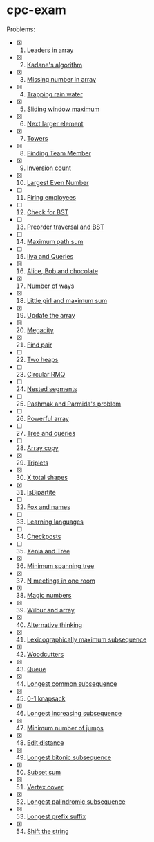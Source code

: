 # cpc-exam

Problems:

- [X] 01) [Leaders in array](http://practice.geeksforgeeks.org/problems/leaders-in-an-array/0)
- [X] 02) [Kadane's algorithm](http://practice.geeksforgeeks.org/problems/kadanes-algorithm/0)
- [X] 03) [Missing number in array](http://practice.geeksforgeeks.org/problems/missing-number-in-array/0)
- [X] 04) [Trapping rain water](http://practice.geeksforgeeks.org/problems/trapping-rain-water/0)
- [X] 05) [Sliding window maximum](http://practice.geeksforgeeks.org/problems/maximum-of-all-subarrays-of-size-k/0)
- [X] 06) [Next larger element](http://practice.geeksforgeeks.org/problems/next-larger-element/0)
- [X] 07) [Towers](http://codeforces.com/problemset/problem/37/A?locale=en)
- [X] 08) [Finding Team Member](http://codeforces.com/problemset/problem/579/B?locale=en)
- [X] 09) [Inversion count](http://www.spoj.com/problems/INVCNT/)
- [X] 10) [Largest Even Number](http://practice.geeksforgeeks.org/problems/largest-even-number/0)
- [ ] 11) [Firing employees](http://practice.geeksforgeeks.org/problems/firing-employees/0)
- [ ] 12) [Check for BST](http://practice.geeksforgeeks.org/problems/check-for-bst/1)
- [ ] 13) [Preorder traversal and BST](http://practice.geeksforgeeks.org/problems/preorder-traversal-and-bst/0)
- [ ] 14) [Maximum path sum](http://practice.geeksforgeeks.org/problems/maximum-path-sum/1)
- [ ] 15) [Ilya and Queries](http://codeforces.com/problemset/problem/313/B?locale=en)
- [X] 16) [Alice, Bob and chocolate](http://codeforces.com/problemset/problem/6/C?locale=en)
- [X] 17) [Number of ways](http://codeforces.com/problemset/problem/466/C?locale=en)
- [X] 18) [Little girl and maximum sum](http://codeforces.com/problemset/problem/276/C?locale=en)
- [X] 19) [Update the array](http://www.spoj.com/problems/UPDATEIT/)
- [X] 20) [Megacity](http://codeforces.com/problemset/problem/424/B?locale=en)
- [X] 21) [Find pair](http://codeforces.com/problemset/problem/160/C?locale=en)
- [ ] 22) [Two heaps](http://codeforces.com/problemset/problem/353/B?locale=en)
- [ ] 23) [Circular RMQ](http://codeforces.com/problemset/problem/52/C)
- [ ] 24) [Nested segments](http://codeforces.com/problemset/problem/652/D?locale=en)
- [ ] 25) [Pashmak and Parmida's problem](http://codeforces.com/problemset/problem/459/D?locale=en)
- [ ] 26) [Powerful array](http://codeforces.com/contest/86/problem/D)
- [ ] 27) [Tree and queries](http://codeforces.com/contest/375/problem/D)
- [ ] 28) [Array copy](https://github.com/rossanoventurini/CompetitiveProgramming/blob/master/Exams/Text23012018.pdf)
- [X] 29) [Triplets](https://github.com/rossanoventurini/CompetitiveProgramming/blob/master/Exams/Text14022018.pdf)
- [X] 30) [X total shapes](http://practice.geeksforgeeks.org/problems/x-total-shapes/0)
- [X] 31) [IsBipartite](http://practice.geeksforgeeks.org/problems/bipartite-graph/1)
- [ ] 32) [Fox and names](http://codeforces.com/problemset/problem/510/C?locale=en)
- [ ] 33) [Learning languages](http://codeforces.com/problemset/problem/277/A?locale=en)
- [ ] 34) [Checkposts](http://codeforces.com/problemset/problem/427/C?locale=en)
- [ ] 35) [Xenia and Tree](http://codeforces.com/problemset/problem/342/E?locale=en)
- [X] 36) [Minimum spanning tree](http://www.spoj.com/problems/MST/)
- [X] 37) [N meetings in one room](http://practice.geeksforgeeks.org/problems/n-meetings-in-one-room/0)
- [X] 38) [Magic numbers](http://codeforces.com/problemset/problem/320/A?locale=en)
- [X] 39) [Wilbur and array](http://codeforces.com/problemset/problem/596/B?locale=en)
- [X] 40) [Alternative thinking](http://codeforces.com/problemset/problem/603/A?locale=en)
- [X] 41) [Lexicographically maximum subsequence](http://codeforces.com/problemset/problem/196/A?locale=en)
- [X] 42) [Woodcutters](http://codeforces.com/contest/545/problem/C?locale=en)
- [X] 43) [Queue](http://codeforces.com/problemset/problem/141/C?locale=en)
- [X] 44) [Longest common subsequence](https://practice.geeksforgeeks.org/problems/longest-common-subsequence/0)
- [X] 45) [0-1 knapsack](http://www.practice.geeksforgeeks.org/problem-page.php?pid=909)
- [X] 46) [Longest increasing subsequence](https://practice.geeksforgeeks.org/problems/longest-increasing-subsequence/0)
- [X] 47) [Minimum number of jumps](https://practice.geeksforgeeks.org/problems/minimum-number-of-jumps/0)
- [X] 48) [Edit distance](https://practice.geeksforgeeks.org/problems/edit-distance/0)
- [X] 49) [Longest bitonic subsequence](https://practice.geeksforgeeks.org/problems/longest-bitonic-subsequence/0)
- [X] 50) [Subset sum](https://practice.geeksforgeeks.org/problems/subset-sum-problem/0)
- [X] 51) [Vertex cover](http://www.spoj.com/problems/PT07X/)
- [X] 52) [Longest palindromic subsequence](https://practice.geeksforgeeks.org/problems/longest-palindromic-subsequence/0)
- [X] 53) [Longest prefix suffix](https://practice.geeksforgeeks.org/problems/longest-prefix-suffix/0)
- [X] 54) [Shift the string](https://www.codechef.com/problems/TASHIFT)
